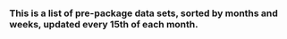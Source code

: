 ### This is a list of pre-package data sets, sorted by months and weeks, updated every 15th of each month.
